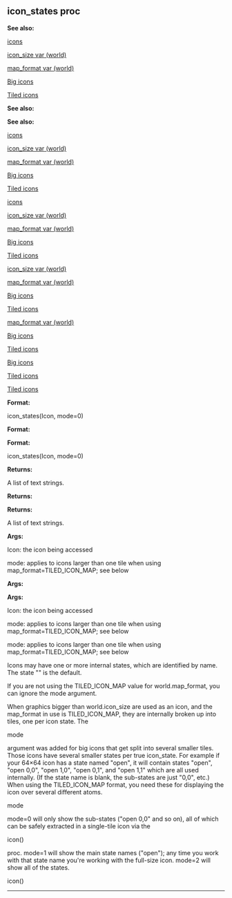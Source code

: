 

 icon\_states proc
-------------------




**See also:** 


[icons](#/DM/icon) 

[icon\_size var (world)](#/world/var/icon_size) 

[map\_format var (world)](#/world/var/map_format) 

[Big icons](#/{notes}/big-icons) 

[Tiled icons](#/{notes}/tiled-icons) 







**See also:** 

**See also:**

[icons](#/DM/icon) 

[icon\_size var (world)](#/world/var/icon_size) 

[map\_format var (world)](#/world/var/map_format) 

[Big icons](#/{notes}/big-icons) 

[Tiled icons](#/{notes}/tiled-icons) 





[icons](#/DM/icon)

[icon\_size var (world)](#/world/var/icon_size) 

[map\_format var (world)](#/world/var/map_format) 

[Big icons](#/{notes}/big-icons) 

[Tiled icons](#/{notes}/tiled-icons) 




[icon\_size var (world)](#/world/var/icon_size)

[map\_format var (world)](#/world/var/map_format) 

[Big icons](#/{notes}/big-icons) 

[Tiled icons](#/{notes}/tiled-icons) 



[map\_format var (world)](#/world/var/map_format)

[Big icons](#/{notes}/big-icons) 

[Tiled icons](#/{notes}/tiled-icons) 


[Big icons](#/{notes}/big-icons)

[Tiled icons](#/{notes}/tiled-icons) 

[Tiled icons](#/{notes}/tiled-icons)


**Format:** 


 icon\_states(Icon, mode=0)
 


**Format:** 

**Format:**

 icon\_states(Icon, mode=0)



**Returns:** 


 A list of text strings.
 


**Returns:** 

**Returns:**

 A list of text strings.



**Args:** 


 Icon: the icon being accessed
 
 mode: applies to icons larger than one tile when using map\_format=TILED\_ICON\_MAP; see below
 



**Args:** 

**Args:**

 Icon: the icon being accessed
 
 mode: applies to icons larger than one tile when using map\_format=TILED\_ICON\_MAP; see below
 


 mode: applies to icons larger than one tile when using map\_format=TILED\_ICON\_MAP; see below


 Icons may have one or more internal states, which are identified by name.
The state "" is the default.




 If you are not using the TILED\_ICON\_MAP value for world.map\_format, you
can ignore the mode argument.




 When graphics bigger than world.icon\_size are used as an icon, and the
map\_format in use is TILED\_ICON\_MAP, they are internally broken up into
tiles, one per icon state. The
 
 mode
 
 argument was added for big
icons that get split into several smaller tiles. Those icons have several
smaller states per true icon\_state. For example if your 64×64 icon
has a state named "open", it will contain states "open", "open 0,0",
"open 1,0", "open 0,1", and "open 1,1" which are all used internally.
(If the state name is blank, the sub-states are just "0,0", etc.) When using
the TILED\_ICON\_MAP format, you need these for displaying the icon over
several different atoms.




 mode


 mode=0 will only show the sub-states ("open 0,0" and so on), all of which
can be safely extracted in a single-tile icon via the
 
 icon()
 
 proc.
mode=1 will show the main state names ("open"); any time you work with that
state name you're working with the full-size icon. mode=2 will show all of
the states.




 icon()



---


